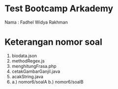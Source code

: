 # Test Bootcamp Arkademy
Nama : Fadhel Widya Rakhman

# Keterangan nomor soal
1. biodata.json
2. methodRegex.js
3. menghitungFrasa.php
4. cetakGambarGanjil.java
5. acakString.java
6. a.) nomor6/soalA
   b.) nomor6/soalB
